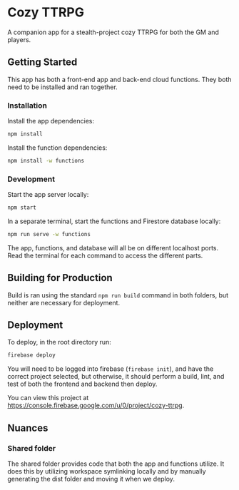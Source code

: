 # Cozy TTRPG

A companion app for a stealth-project cozy TTRPG for both the GM and players.

## Getting Started

This app has both a front-end app and back-end cloud functions. They both need to be installed
and ran together.

### Installation

Install the app dependencies:

```bash
npm install
```

Install the function dependencies:

```bash
npm install -w functions
```

### Development

Start the app server locally:

```bash
npm start
```

In a separate terminal, start the functions and Firestore database locally:

```bash
npm run serve -w functions
```

The app, functions, and database will all be on different localhost ports.
Read the terminal for each command to access the different parts.

## Building for Production

Build is ran using the standard `npm run build` command in both folders, but
neither are necessary for deployment.

## Deployment

To deploy, in the root directory run:

```bash
firebase deploy
```

You will need to be logged into firebase (`firebase init`), and have the correct
project selected, but otherwise, it should perform a build, lint, and test of both
the frontend and backend then deploy.

You can view this project at https://console.firebase.google.com/u/0/project/cozy-ttrpg.

## Nuances

### Shared folder

The shared folder provides code that both the app and functions
utilize. It does this by utilizing workspace symlinking 
locally and by manually generating the dist folder and moving 
it when we deploy.